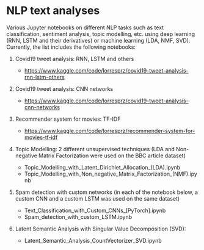 # NLP text analyses
Various Jupyter notebooks on different NLP tasks such as text classification, sentiment analysis, topic modelling, etc. using deep learning (RNN, LSTM and their derivatives) or machine learning (LDA, NMF, SVD). Currently, the list includes the following notebooks:

1. Covid19 tweet analysis: RNN, LSTM and others
   - https://www.kaggle.com/code/lorresprz/covid19-tweet-analysis-rnn-lstm-others

2. Covid19 tweet analysis: CNN networks
    - https://www.kaggle.com/code/lorresprz/covid19-tweet-analysis-cnn-networks

3. Recommender system for movies: TF-IDF
   -  https://www.kaggle.com/code/lorresprz/recommender-system-for-movies-tf-idf

4. Topic Modelling: 2 different unsupervised techniques (LDA and Non-negative Matrix Factorization were used on the BBC article dataset)
   - Topic_Modelling_with_Latent_Dirichlet_Allocation_(LDA).ipynb
   - Topic_Modelling_with_Non_negative_Matrix_Factorization_(NMF).ipynb
  
5. Spam detection with custom networks (in each of the notebook below, a custom CNN and a custom LSTM was used on the same dataset)
   - Text_Classification_with_Custom_CNNs_[PyTorch].ipynb
   - Spam_detection_with_custom_LSTM.ipynb
  
6. Latent Semantic Analysis with Singular Value Decomposition (SVD):
   - Latent_Semantic_Analysis_CountVectorizer_SVD.ipynb
   
